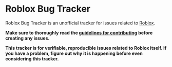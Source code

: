# Roblox Bug Tracker

Roblox Bug Tracker is an unofficial tracker for issues related to [Roblox](http://www.roblox.com).

**Make sure to thoroughly read the [guidelines for contributing](CONTRIBUTING.md) before creating any issues.**

**This tracker is for verifiable, reproducible issues related to Roblox itself. If you have a problem, figure out why it is happening before even considering this tracker.**
